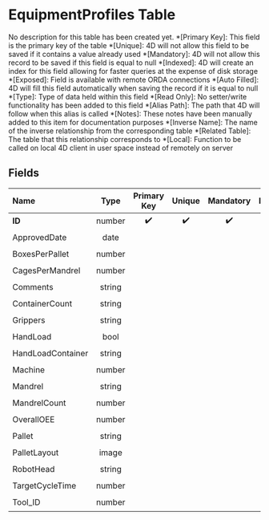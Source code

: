﻿# EquipmentProfiles Table
No description for this table has been created yet.
*[Primary Key]: This field is the primary key of the table
*[Unique]: 4D will not allow this field to be saved if it contains a value already used
*[Mandatory]: 4D will not allow this record to be saved if this field is equal to null
*[Indexed]: 4D will create an index for this field allowing for faster queries at the expense of disk storage
*[Exposed]: Field is available with remote ORDA connections
*[Auto Filled]: 4D will fill this field automatically when saving the record if it is equal to null
*[Type]: Type of data held within this field
*[Read Only]: No setter/write functionality has been added to this field
*[Alias Path]: The path that 4D will follow when this alias is called
*[Notes]: These notes have been manually added to this item for documentation purposes
*[Inverse Name]: The name of the inverse relationship from the corresponding table
*[Related Table]: The table that this relationship corresponds to
*[Local]: Function to be called on local 4D client in user space instead of remotely on server
## Fields
|Name|Type|Primary Key|Unique|Mandatory|Indexed|Exposed|Auto Filled|Notes|
|:---|:---:|:---:|:---:|:---:|:---:|:---:|:---:|:---:|
|**ID**|number|✔️|✔️|✔️|✔️|✔️|✔️||
|ApprovedDate|date|||||✔️|||
|BoxesPerPallet|number|||||✔️|||
|CagesPerMandrel|number|||||✔️|||
|Comments|string|||||✔️|||
|ContainerCount|string|||||✔️|||
|Grippers|string|||||✔️|||
|HandLoad|bool|||||✔️|||
|HandLoadContainer|string|||||✔️|||
|Machine|number|||||✔️|||
|Mandrel|string|||||✔️|||
|MandrelCount|number|||||✔️|||
|OverallOEE|number|||||✔️|||
|Pallet|string|||||✔️|||
|PalletLayout|image|||||✔️|||
|RobotHead|string|||||✔️|||
|TargetCycleTime|number|||||✔️|||
|Tool_ID|number|||||✔️|||